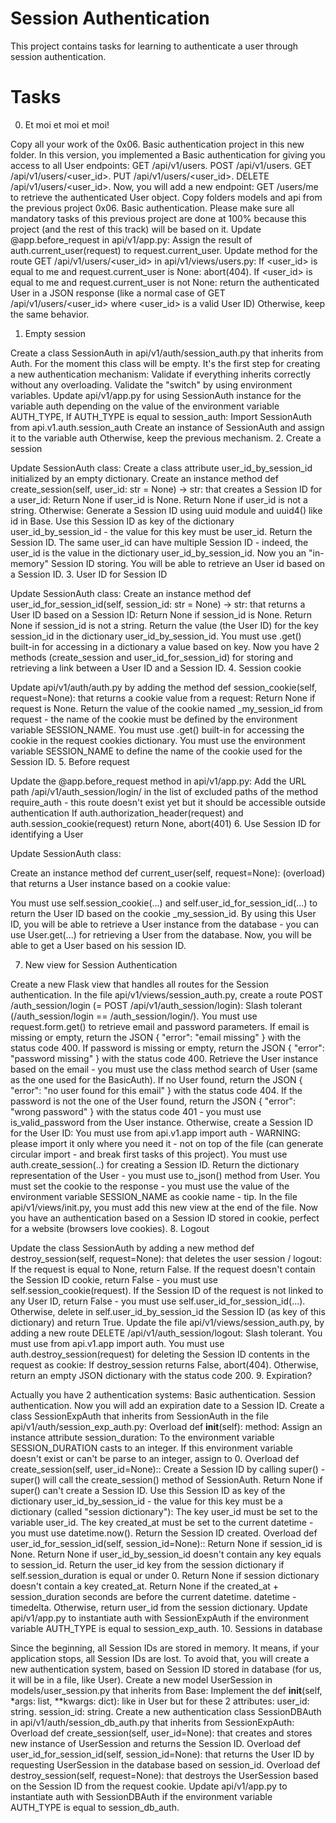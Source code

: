 # Session Authentication
This project contains tasks for learning to authenticate a user through session authentication.

# Tasks
 0. Et moi et moi et moi!

Copy all your work of the 0x06. Basic authentication project in this new folder.
In this version, you implemented a Basic authentication for giving you access to all User endpoints:
GET /api/v1/users.
POST /api/v1/users.
GET /api/v1/users/<user_id>.
PUT /api/v1/users/<user_id>.
DELETE /api/v1/users/<user_id>.
Now, you will add a new endpoint: GET /users/me to retrieve the authenticated User object.
Copy folders models and api from the previous project 0x06. Basic authentication.
Please make sure all mandatory tasks of this previous project are done at 100% because this project (and the rest of this track) will be based on it.
Update @app.before_request in api/v1/app.py:
Assign the result of auth.current_user(request) to request.current_user.
Update method for the route GET /api/v1/users/<user_id> in api/v1/views/users.py:
If <user_id> is equal to me and request.current_user is None: abort(404).
If <user_id> is equal to me and request.current_user is not None: return the authenticated User in a JSON response (like a normal case of GET /api/v1/users/<user_id> where <user_id> is a valid User ID)
Otherwise, keep the same behavior.
 1. Empty session

Create a class SessionAuth in api/v1/auth/session_auth.py that inherits from Auth. For the moment this class will be empty. It's the first step for creating a new authentication mechanism:
Validate if everything inherits correctly without any overloading.
Validate the "switch" by using environment variables.
Update api/v1/app.py for using SessionAuth instance for the variable auth depending on the value of the environment variable AUTH_TYPE, If AUTH_TYPE is equal to session_auth:
Import SessionAuth from api.v1.auth.session_auth
Create an instance of SessionAuth and assign it to the variable auth Otherwise, keep the previous mechanism.
 2. Create a session

Update SessionAuth class:
Create a class attribute user_id_by_session_id initialized by an empty dictionary.
Create an instance method def create_session(self, user_id: str = None) -> str: that creates a Session ID for a user_id:
Return None if user_id is None.
Return None if user_id is not a string.
Otherwise:
Generate a Session ID using uuid module and uuid4() like id in Base.
Use this Session ID as key of the dictionary user_id_by_session_id - the value for this key must be user_id.
Return the Session ID.
The same user_id can have multiple Session ID - indeed, the user_id is the value in the dictionary user_id_by_session_id.
Now you an "in-memory" Session ID storing. You will be able to retrieve an User id based on a Session ID.
 3. User ID for Session ID

Update SessionAuth class:
Create an instance method def user_id_for_session_id(self, session_id: str = None) -> str: that returns a User ID based on a Session ID:
Return None if session_id is None.
Return None if session_id is not a string.
Return the value (the User ID) for the key session_id in the dictionary user_id_by_session_id.
You must use .get() built-in for accessing in a dictionary a value based on key.
Now you have 2 methods (create_session and user_id_for_session_id) for storing and retrieving a link between a User ID and a Session ID.
 4. Session cookie

Update api/v1/auth/auth.py by adding the method def session_cookie(self, request=None): that returns a cookie value from a request:
Return None if request is None.
Return the value of the cookie named _my_session_id from request - the name of the cookie must be defined by the environment variable SESSION_NAME.
You must use .get() built-in for accessing the cookie in the request cookies dictionary.
You must use the environment variable SESSION_NAME to define the name of the cookie used for the Session ID.
 5. Before request

Update the @app.before_request method in api/v1/app.py:
Add the URL path /api/v1/auth_session/login/ in the list of excluded paths of the method require_auth - this route doesn't exist yet but it should be accessible outside authentication
If auth.authorization_header(request) and auth.session_cookie(request) return None, abort(401)
 6. Use Session ID for identifying a User

Update SessionAuth class:

Create an instance method def current_user(self, request=None): (overload) that returns a User instance based on a cookie value:

You must use self.session_cookie(...) and self.user_id_for_session_id(...) to return the User ID based on the cookie _my_session_id.
By using this User ID, you will be able to retrieve a User instance from the database - you can use User.get(...) for retrieving a User from the database.
Now, you will be able to get a User based on his session ID.

 7. New view for Session Authentication

Create a new Flask view that handles all routes for the Session authentication.
In the file api/v1/views/session_auth.py, create a route POST /auth_session/login (= POST /api/v1/auth_session/login):
Slash tolerant (/auth_session/login == /auth_session/login/).
You must use request.form.get() to retrieve email and password parameters.
If email is missing or empty, return the JSON { "error": "email missing" } with the status code 400.
If password is missing or empty, return the JSON { "error": "password missing" } with the status code 400.
Retrieve the User instance based on the email - you must use the class method search of User (same as the one used for the BasicAuth).
If no User found, return the JSON { "error": "no user found for this email" } with the status code 404.
If the password is not the one of the User found, return the JSON { "error": "wrong password" } with the status code 401 - you must use is_valid_password from the User instance.
Otherwise, create a Session ID for the User ID:
You must use from api.v1.app import auth - WARNING: please import it only where you need it - not on top of the file (can generate circular import - and break first tasks of this project).
You must use auth.create_session(..) for creating a Session ID.
Return the dictionary representation of the User - you must use to_json() method from User.
You must set the cookie to the response - you must use the value of the environment variable SESSION_NAME as cookie name - tip.
In the file api/v1/views/init.py, you must add this new view at the end of the file.
Now you have an authentication based on a Session ID stored in cookie, perfect for a website (browsers love cookies).
 8. Logout

Update the class SessionAuth by adding a new method def destroy_session(self, request=None): that deletes the user session / logout:
If the request is equal to None, return False.
If the request doesn't contain the Session ID cookie, return False - you must use self.session_cookie(request).
If the Session ID of the request is not linked to any User ID, return False - you must use self.user_id_for_session_id(...).
Otherwise, delete in self.user_id_by_session_id the Session ID (as key of this dictionary) and return True.
Update the file api/v1/views/session_auth.py, by adding a new route DELETE /api/v1/auth_session/logout:
Slash tolerant.
You must use from api.v1.app import auth.
You must use auth.destroy_session(request) for deleting the Session ID contents in the request as cookie:
If destroy_session returns False, abort(404).
Otherwise, return an empty JSON dictionary with the status code 200.
 9. Expiration?

Actually you have 2 authentication systems:
Basic authentication.
Session authentication.
Now you will add an expiration date to a Session ID.
Create a class SessionExpAuth that inherits from SessionAuth in the file api/v1/auth/session_exp_auth.py:
Overload def __init__(self): method:
Assign an instance attribute session_duration:
To the environment variable SESSION_DURATION casts to an integer.
If this environment variable doesn't exist or can't be parse to an integer, assign to 0.
Overload def create_session(self, user_id=None)::
Create a Session ID by calling super() - super() will call the create_session() method of SessionAuth.
Return None if super() can't create a Session ID.
Use this Session ID as key of the dictionary user_id_by_session_id - the value for this key must be a dictionary (called "session dictionary"):
The key user_id must be set to the variable user_id.
The key created_at must be set to the current datetime - you must use datetime.now().
Return the Session ID created.
Overload def user_id_for_session_id(self, session_id=None)::
Return None if session_id is None.
Return None if user_id_by_session_id doesn't contain any key equals to session_id.
Return the user_id key from the session dictionary if self.session_duration is equal or under 0.
Return None if session dictionary doesn't contain a key created_at.
Return None if the created_at + session_duration seconds are before the current datetime. datetime - timedelta.
Otherwise, return user_id from the session dictionary.
Update api/v1/app.py to instantiate auth with SessionExpAuth if the environment variable AUTH_TYPE is equal to session_exp_auth.
 10. Sessions in database

Since the beginning, all Session IDs are stored in memory. It means, if your application stops, all Session IDs are lost.
To avoid that, you will create a new authentication system, based on Session ID stored in database (for us, it will be in a file, like User).
Create a new model UserSession in models/user_session.py that inherits from Base:
Implement the def __init__(self, *args: list, **kwargs: dict): like in User but for these 2 attributes:
user_id: string.
session_id: string.
Create a new authentication class SessionDBAuth in api/v1/auth/session_db_auth.py that inherits from SessionExpAuth:
Overload def create_session(self, user_id=None): that creates and stores new instance of UserSession and returns the Session ID.
Overload def user_id_for_session_id(self, session_id=None): that returns the User ID by requesting UserSession in the database based on session_id.
Overload def destroy_session(self, request=None): that destroys the UserSession based on the Session ID from the request cookie.
Update api/v1/app.py to instantiate auth with SessionDBAuth if the environment variable AUTH_TYPE is equal to session_db_auth.
